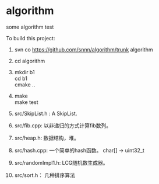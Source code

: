 ﻿algorithm
=========

some algorithm test

To build this project:
1. svn co https://github.com/snnn/algorithm/trunk algorithm <br/>
2. cd algorithm <br/>
3. mkdir b1 <br/>
   cd b1 <br/>
   cmake .. <br/>
4. make <br/>
   make test <br/>


1. src/SkipList.h : A SkipList.
1. src/fib.cpp: 以非递归的方式计算fib数列。
1. src/heap.h: 数据结构，堆。
1. src/hash.cpp: 一个简单的hash函数。 char[] -> uint32_t
1. src/randomImpl1.h: LCG随机数生成器。
1. src/sort.h： 几种排序算法
